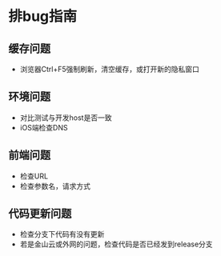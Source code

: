 # 排bug指南

## 缓存问题 
- 浏览器Ctrl+F5强制刷新，清空缓存，或打开新的隐私窗口

## 环境问题
- 对比测试与开发host是否一致
- iOS端检查DNS

## 前端问题
- 检查URL
- 检查参数名，请求方式

## 代码更新问题
- 检查分支下代码有没有更新
- 若是金山云或外网的问题，检查代码是否已经发到release分支
